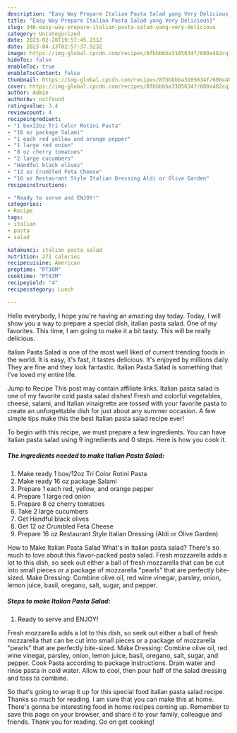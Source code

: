 ```yaml
---
description: "Easy Way Prepare Italian Pasta Salad yang Very Delicious}"
title: "Easy Way Prepare Italian Pasta Salad yang Very Delicious}"
slug: 346-easy-way-prepare-italian-pasta-salad-yang-very-delicious
category: Uncategorized
date: 2023-02-28T19:57:45.231Z
date: 2023-04-13T02:57:37.923Z
image: https://img-global.cpcdn.com/recipes/8fbbbbba3105634f/680x482cq70/italian-pasta-salad-recipe-main-photo.jpg
hideToc: false
enableToc: true
enableTocContent: false
thumbnail: https://img-global.cpcdn.com/recipes/8fbbbbba3105634f/680x482cq70/italian-pasta-salad-recipe-main-photo.jpg
cover: https://img-global.cpcdn.com/recipes/8fbbbbba3105634f/680x482cq70/italian-pasta-salad-recipe-main-photo.jpg
author: Admin
authorAv: notfound
ratingvalue: 3.4
reviewcount: 4
recipeingredient:
- "1 box12oz Tri Color Rotini Pasta"
- "16 oz package Salami"
- "1 each red yellow and orange pepper"
- "1 large red onion"
- "8 oz cherry tomatoes"
- "2 large cucumbers"
- "Handful black olives"
- "12 oz Crumbled Feta Cheese"
- "16 oz Restaurant Style Italian Dressing Aldi or Olive Garden"
recipeinstructions:

- "Ready to serve and ENJOY!"
categories:
- Recipe
tags:
- italian
- pasta
- salad

katakunci: italian pasta salad 
nutrition: 271 calories
recipecuisine: American
preptime: "PT30M"
cooktime: "PT43M"
recipeyield: "4"
recipecategory: Lunch

---
```



Hello everybody, I hope you're having an amazing day today. Today, I will show you a way to prepare a special dish, italian pasta salad. One of my favorites. This time, I am going to make it a bit tasty. This will be really delicious.

Italian Pasta Salad is one of the most well liked of current trending foods in the world. It is easy, it's fast, it tastes delicious. It's enjoyed by millions daily. They are fine and they look fantastic. Italian Pasta Salad is something that I've loved my entire life.

Jump to Recipe This post may contain affiliate links. Italian pasta salad is one of my favorite cold pasta salad dishes! Fresh and colorful vegetables, cheese, salami, and Italian vinaigrette are tossed with your favorite pasta to create an unforgettable dish for just about any summer occasion. A few simple tips make this the best Italian pasta salad recipe ever!


To begin with this recipe, we must prepare a few ingredients. You can have italian pasta salad using 9 ingredients and 0 steps. Here is how you cook it.

<!--inarticleads1-->

##### The ingredients needed to make Italian Pasta Salad:

1. Make ready 1 box/12oz Tri Color Rotini Pasta
1. Make ready 16 oz package Salami
1. Prepare 1 each red, yellow, and orange pepper
1. Prepare 1 large red onion
1. Prepare 8 oz cherry tomatoes
1. Take 2 large cucumbers
1. Get Handful black olives
1. Get 12 oz Crumbled Feta Cheese
1. Prepare 16 oz Restaurant Style Italian Dressing (Aldi or Olive Garden)


How to Make Italian Pasta Salad What&#39;s in Italian pasta salad? There&#39;s so much to love about this flavor-packed pasta salad. Fresh mozzarella adds a lot to this dish, so seek out either a ball of fresh mozzarella that can be cut into small pieces or a package of mozzarella &#34;pearls&#34; that are perfectly bite-sized. Make Dressing: Combine olive oil, red wine vinegar, parsley, onion, lemon juice, basil, oregano, salt, sugar, and pepper. 

<!--inarticleads2-->

##### Steps to make Italian Pasta Salad:


1. Ready to serve and ENJOY!

Fresh mozzarella adds a lot to this dish, so seek out either a ball of fresh mozzarella that can be cut into small pieces or a package of mozzarella &#34;pearls&#34; that are perfectly bite-sized. Make Dressing: Combine olive oil, red wine vinegar, parsley, onion, lemon juice, basil, oregano, salt, sugar, and pepper. Cook Pasta according to package instructions. Drain water and rinse pasta in cold water. Allow to cool, then pour half of the salad dressing and toss to combine. 

So that's going to wrap it up for this special food italian pasta salad recipe. Thanks so much for reading. I am sure that you can make this at home. There's gonna be interesting food in home recipes coming up. Remember to save this page on your browser, and share it to your family, colleague and friends. Thank you for reading. Go on get cooking!
